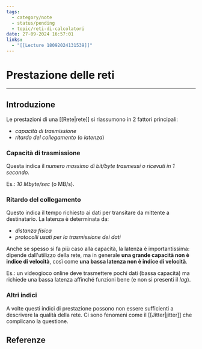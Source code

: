 ```yaml
---
tags:
  - category/note
  - status/pending
  - topic/reti-di-calcolatori
date: 27-09-2024 16:57:01
links:
  - "[[Lecture 18092024131539]]"
---
```

# Prestazione delle reti
---
## Introduzione
Le prestazioni di una [[Rete|rete]] si riassumono in 2 fattori principali:
- _capacità di trasmissione_
- _ritardo del collegamento_ (o _latenza_)

### Capacità di trasmissione
Questa indica il _numero massimo di bit/byte trasmessi o ricevuti in 1 secondo_.

Es.: _10 Mbyte/sec_ (o MB/s).

### Ritardo del collegamento
Questo indica il tempo richiesto ai dati per transitare da mittente a destinatario. La latenza è determinata da:
- _distanza fisica_
- _protocolli usati per la trasmissione dei dati_

Anche se spesso si fa più caso alla capacità, la latenza è importantissima: dipende dall'utilizzo della rete, ma in generale **una grande capacità non è indice di velocità**, così come **una bassa latenza non è indice di velocità**.

Es.: un videogioco online deve trasmettere pochi dati (bassa capacità) ma richiede una bassa latenza affinché funzioni bene (e non si presenti il _lag_).

### Altri indici
A volte questi indici di prestazione possono non essere sufficienti a descrivere la qualità della rete. Ci sono fenomeni come il [[Jitter|jitter]] che complicano la questione.

## Referenze